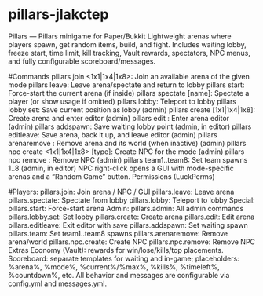 ﻿# pillars-jlakctep

Pillars — Pillars minigame for Paper/Bukkit
Lightweight arenas where players spawn, get random items, build, and fight. Includes waiting lobby, freeze start, time limit, kill tracking, Vault rewards, spectators, NPC menus, and fully configurable scoreboard/messages.

#Commands
pillars join <1x1|1x4|1x8>: Join an available arena of the given mode
pillars leave: Leave arena/spectate and return to lobby
pillars start: Force-start the current arena (if inside)
pillars spectate [name]: Spectate a player (or show usage if omitted)
pillars lobby: Teleport to lobby
pillars lobby set: Save current position as lobby (admin)
pillars create <id> [1x1|1x4|1x8]: Create arena and enter editor (admin)
pillars edit <id>: Enter arena editor (admin)
pillars addspawn: Save waiting lobby point (admin, in editor)
pillars editleave: Save arena, back it up, and leave editor (admin)
pillars arenaremove <id>: Remove arena and its world (when inactive) (admin)
pillars npc create <id> <1x1|1x4|1x8> [type]: Create NPC for the mode (admin)
pillars npc remove <id>: Remove NPC (admin)
pillars team1..team8: Set team spawns 1..8 (admin, in editor)
NPC right-click opens a GUI with mode-specific arenas and a “Random Game” button.
Permissions (LuckPerms)

#Players:
pillars.join: Join arena / NPC / GUI
pillars.leave: Leave arena
pillars.spectate: Spectate from lobby
pillars.lobby: Teleport to lobby
Special:
pillars.start: Force-start arena
Admin:
pillars.admin: All admin commands
pillars.lobby.set: Set lobby
pillars.create: Create arena
pillars.edit: Edit arena
pillars.editleave: Exit editor with save
pillars.addspawn: Set waiting spawn
pillars.team: Set team1..team8 spawns
pillars.arenaremove: Remove arena/world
pillars.npc.create: Create NPC
pillars.npc.remove: Remove NPC
Extras
Economy (Vault): rewards for win/lose/kills/top placements.
Scoreboard: separate templates for waiting and in-game; placeholders: %arena%, %mode%, %current%/%max%, %kills%, %timeleft%, %countdown%, etc.
All behavior and messages are configurable via config.yml and messages.yml.



